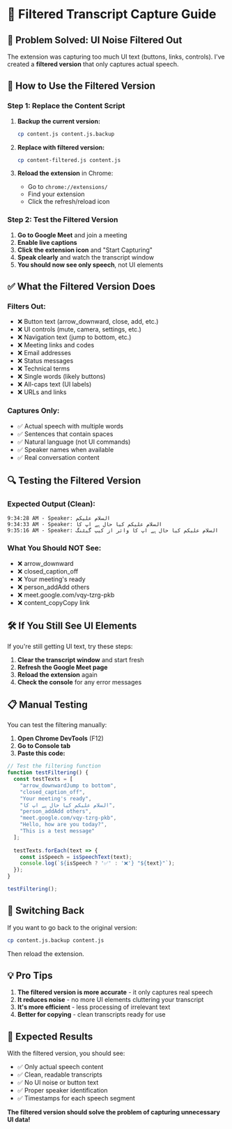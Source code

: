 # 🎤 Filtered Transcript Capture Guide

## 🚨 **Problem Solved: UI Noise Filtered Out**

The extension was capturing too much UI text (buttons, links, controls). I've created a **filtered version** that only captures actual speech.

## 🔧 **How to Use the Filtered Version**

### **Step 1: Replace the Content Script**

1. **Backup the current version:**
   ```bash
   cp content.js content.js.backup
   ```

2. **Replace with filtered version:**
   ```bash
   cp content-filtered.js content.js
   ```

3. **Reload the extension** in Chrome:
   - Go to `chrome://extensions/`
   - Find your extension
   - Click the refresh/reload icon

### **Step 2: Test the Filtered Version**

1. **Go to Google Meet** and join a meeting
2. **Enable live captions**
3. **Click the extension icon** and "Start Capturing"
4. **Speak clearly** and watch the transcript window
5. **You should now see only speech**, not UI elements

## ✅ **What the Filtered Version Does**

### **Filters Out:**
- ❌ Button text (arrow_downward, close, add, etc.)
- ❌ UI controls (mute, camera, settings, etc.)
- ❌ Navigation text (jump to bottom, etc.)
- ❌ Meeting links and codes
- ❌ Email addresses
- ❌ Status messages
- ❌ Technical terms
- ❌ Single words (likely buttons)
- ❌ All-caps text (UI labels)
- ❌ URLs and links

### **Captures Only:**
- ✅ Actual speech with multiple words
- ✅ Sentences that contain spaces
- ✅ Natural language (not UI commands)
- ✅ Speaker names when available
- ✅ Real conversation content

## 🔍 **Testing the Filtered Version**

### **Expected Output (Clean):**
```
9:34:28 AM - Speaker: السلام علیکم
9:34:33 AM - Speaker: السلام علیکم کیا حال ہے اپ کا
9:35:16 AM - Speaker: السلام علیکم کیا حال ہے اپ کا وائر از کیپ گیٹنگ
```

### **What You Should NOT See:**
- ❌ arrow_downward
- ❌ closed_caption_off
- ❌ Your meeting's ready
- ❌ person_addAdd others
- ❌ meet.google.com/vqy-tzrg-pkb
- ❌ content_copyCopy link

## 🛠️ **If You Still See UI Elements**

If you're still getting UI text, try these steps:

1. **Clear the transcript window** and start fresh
2. **Refresh the Google Meet page**
3. **Reload the extension** again
4. **Check the console** for any error messages

## 📋 **Manual Testing**

You can test the filtering manually:

1. **Open Chrome DevTools** (F12)
2. **Go to Console tab**
3. **Paste this code:**

```javascript
// Test the filtering function
function testFiltering() {
  const testTexts = [
    "arrow_downwardJump to bottom",
    "closed_caption_off", 
    "Your meeting's ready",
    "السلام علیکم کیا حال ہے اپ کا",
    "person_addAdd others",
    "meet.google.com/vqy-tzrg-pkb",
    "Hello, how are you today?",
    "This is a test message"
  ];
  
  testTexts.forEach(text => {
    const isSpeech = isSpeechText(text);
    console.log(`${isSpeech ? '✅' : '❌'} "${text}"`);
  });
}

testFiltering();
```

## 🔄 **Switching Back**

If you want to go back to the original version:

```bash
cp content.js.backup content.js
```

Then reload the extension.

## 💡 **Pro Tips**

1. **The filtered version is more accurate** - it only captures real speech
2. **It reduces noise** - no more UI elements cluttering your transcript
3. **It's more efficient** - less processing of irrelevant text
4. **Better for copying** - clean transcripts ready for use

## 🎯 **Expected Results**

With the filtered version, you should see:
- ✅ Only actual speech content
- ✅ Clean, readable transcripts
- ✅ No UI noise or button text
- ✅ Proper speaker identification
- ✅ Timestamps for each speech segment

**The filtered version should solve the problem of capturing unnecessary UI data!**